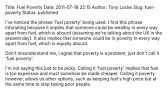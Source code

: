 Title: Fuel Poverty
Date: 2011-07-18 22:15
Author: Tony Locke
Slug: fuel-poverty
Status: published

I've noticed the phrase 'fuel poverty' being used. I find this phrase infuriating because it implies that someone could be wealthy in every way apart from fuel, which is absurd (assuming we're talking about the UK in the present day). It also implies that someone could be in poverty in every way apart from fuel, which is equally absurd.  
  
Don't misunderstand me, I agree that poverty is a problem, just don't call it 'fuel poverty'.  
  
I'm not saying this just to be picky. Calling it 'fuel poverty' implies that fuel is too expensive and must somehow be made cheaper. Calling it poverty however, allows us other options, such as keeping fuel's high price but at the same time to stop taxing poor people.
